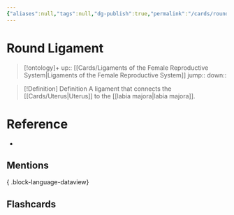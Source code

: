 ```yaml
---
{"aliases":null,"tags":null,"dg-publish":true,"permalink":"/cards/round-ligament/","dgPassFrontmatter":true}
---
```


# Round Ligament

> [!ontology]+
> up:: [[Cards/Ligaments of the Female Reproductive System\|Ligaments of the Female Reproductive System]]
> jump:: 
> down:: 

> [!Definition] Definition
> A ligament that connects the [[Cards/Uterus\|Uterus]] to the [[labia majora\|labia majora]].

# Reference

- 

## Mentions


{ .block-language-dataview}

## Flashcards